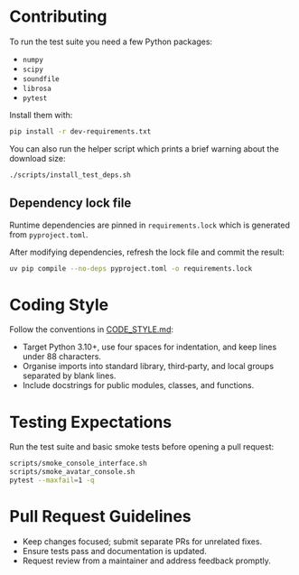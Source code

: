 # Contributing

To run the test suite you need a few Python packages:

- `numpy`
- `scipy`
- `soundfile`
- `librosa`
- `pytest`

Install them with:

```bash
pip install -r dev-requirements.txt
```

You can also run the helper script which prints a brief warning about the
download size:

```bash
./scripts/install_test_deps.sh
```

## Dependency lock file

Runtime dependencies are pinned in `requirements.lock` which is generated from
`pyproject.toml`.

After modifying dependencies, refresh the lock file and commit the result:

```bash
uv pip compile --no-deps pyproject.toml -o requirements.lock
```

# Coding Style

Follow the conventions in [CODE_STYLE.md](CODE_STYLE.md):

- Target Python 3.10+, use four spaces for indentation, and keep lines under 88 characters.
- Organise imports into standard library, third‑party, and local groups separated by blank lines.
- Include docstrings for public modules, classes, and functions.

# Testing Expectations

Run the test suite and basic smoke tests before opening a pull request:

```bash
scripts/smoke_console_interface.sh
scripts/smoke_avatar_console.sh
pytest --maxfail=1 -q
```

# Pull Request Guidelines

- Keep changes focused; submit separate PRs for unrelated fixes.
- Ensure tests pass and documentation is updated.
- Request review from a maintainer and address feedback promptly.

